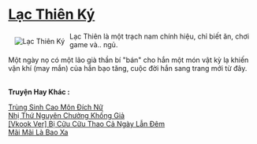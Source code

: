 <a href="https://utruyen.com/lac-thien-ky/12451/" title="Lạc Thiên Ký"><h1>Lạc Thiên Ký</h1></a><div style="display:table"><img align="right" style="float: left; padding: 10px;" src="https://utruyen.com/images/story/200x260/lac-thien-ky.jpg" alt="Lạc Thiên Ký">Lạc Thiên là một trạch nam chính hiệu, chỉ biết ăn, chơi game và.. ngủ.<p></p>Một ngày nọ có một lão già thần bí "bán" cho hắn một món vật kỳ lạ khiến vận khí (may mắn) của hắn bạo tăng, cuộc đời hắn sang trang mới từ đây.</div><p><br><b>Truyện Hay Khác :</b></p><a href="https://utruyen.com/trung-sinh-cao-mon-dich-nu/14835/" alt="Trùng Sinh Cao Môn Đích Nữ">Trùng Sinh Cao Môn Đích Nữ</a><br/><a href="https://truyenngontinhay.wordpress.com/2019/10/03/nhi-thu-nguyen-chuong-khong-gia/" alt="Nhị Thứ Nguyên Chưởng Khống Giả">Nhị Thứ Nguyên Chưởng Khống Giả</a><br/><a href="https://dammyh.wordpress.com/2019/11/07/vkook-ver-bi-cuu-cuu-thao-ca-ngay-lan-dem/" alt="[Vkook Ver] Bị Cữu Cữu Thao Cả Ngày Lẫn Đêm">[Vkook Ver] Bị Cữu Cữu Thao Cả Ngày Lẫn Đêm</a><br/><a href="https://github.com/quanluxury/truyenhot/tree/master/truyenhay/1878/" alt="Mãi Mãi Là Bao Xa">Mãi Mãi Là Bao Xa</a><br/>